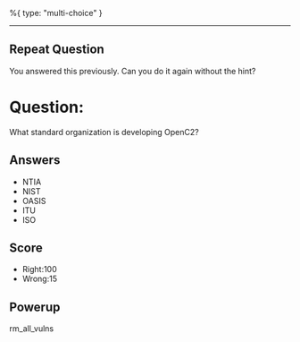 %{
 type: "multi-choice"
}

---
## Repeat Question
You answered this previously.
Can you do it again without the hint?

# Question:
What standard organization is developing OpenC2?

## Answers
- NTIA
- NIST
- OASIS
- ITU
- ISO


## Score
- Right:100
- Wrong:15

## Powerup
rm_all_vulns
